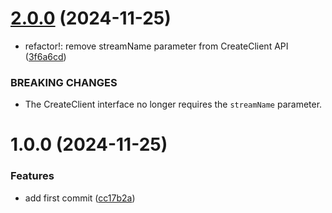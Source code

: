 # [2.0.0](https://github.com/StromKuo/UniKinesis/compare/v1.0.0...v2.0.0) (2024-11-25)


* refactor!: remove streamName parameter from CreateClient API ([3f6a6cd](https://github.com/StromKuo/UniKinesis/commit/3f6a6cd7dc7c7e27280864a9c7ac20ef3b38a9f6))


### BREAKING CHANGES

* The CreateClient interface no longer requires the `streamName` parameter.

# 1.0.0 (2024-11-25)


### Features

* add first commit ([cc17b2a](https://github.com/StromKuo/UniKinesis/commit/cc17b2aa0c26563483e9e00569458adea41a1f98))
